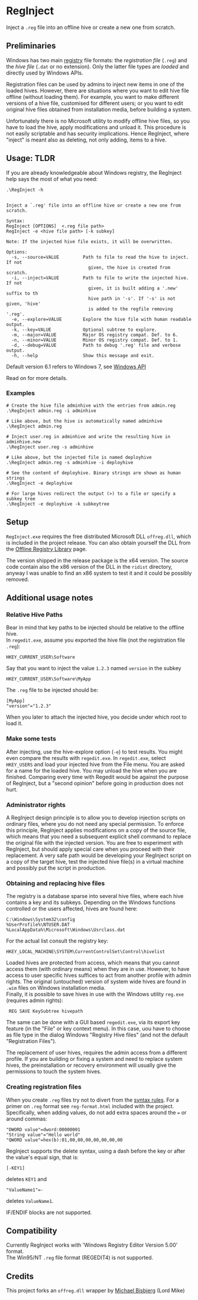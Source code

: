 # RegInject

Inject a `.reg` file into an offline hive or create a new one from scratch.      



## Preliminaries

Windows has two main [registry](https://en.wikipedia.org/wiki/Windows_Registry) file formats: the _registration file_ (`.reg`) and the _hive file_ (`.dat` or no extension). Only the latter file types are _loaded_ and directly used by Windows APIs. 

Registration files can be used by admins to inject new items in one of the loaded hives. 
However, there are situations where you want to edit hive file offline (without loading them). For example, you want to make different versions of a hive file, customised for different users; or you want to edit original hive files obtained from installation media, before building a system. 

Unfortunately there is no Microsoft utility to modify offline hive files, so you have to load the hive,  apply  modifications and unload it. This  procedure is not easily scriptable and  has security implications. 
Hence RegInject, where "inject"  is meant also as deleting, not only adding, items to a hive. 


## Usage: TLDR


If you are already knowledgeable about Windows registry, the RegInject help says the most of what you need:


    
    .\RegInject -h       

                                                                              
    Inject a `.reg' file into an offline hive or create a new one from scratch.   
                                                                                  
    Syntax:                                                                       
    RegInject [OPTIONS]  <.reg file path>                                         
    RegInject -e <hive file path> [-k subkey]                                     
                                                                                  
    Note: If the injected hive file exists, it will be overwritten.               
                                                                                  
    Options:                                                                      
      -s, --source=VALUE         Path to file to read the hive to inject. If not  
                                   given, the hive is created from scratch.       
      -i, --inject=VALUE         Path to file to write the injected hive. If not  
                                   given, it is built adding a '.new' suffix to th
                                   hive path in '-s'. If '-s' is not given, 'hive'
                                   is added to the regfile removing '.reg'.       
      -e, --explore=VALUE        Explore the hive file with human readable output.
      -k, --key=VALUE            Optional subtree to explore.                     
      -m, --major=VALUE          Major OS registry compat. Def. to 6.             
      -n, --minor=VALUE          Minor OS registry compat. Def. to 1.             
      -d, --debug=VALUE          Path to debug '.reg' file and verbose output.    
      -h, --help                 Show this message and exit.                      
  
  
Default version 6.1 refers to Windows 7,  see [Windows API](https://msdn.microsoft.com/en-us/library/ee210773)

Read on for more details. 

### Examples


    # Create the hive file adminhive with the entries from admin.reg
    .\RegInject admin.reg -i adminhive

    # Like above, but the hive is automatically named adminhive
    .\RegInject admin.reg

    # Inject user.reg in adminhive and write the resulting hive in adminhive.new
    .\RegInject user.reg -s adminhive

    # Like above, but the injected file is named deployhive
    .\RegInject admin.reg -s adminhive -i deployhive

    # See the content of deployhive. Binary strings are shown as human strings
    .\RegInject -e deployhive

    # For large hives redirect the output (>) to a file or specify a subkey tree
    .\RegInject -e deployhive -k subkeytree


## Setup 

`RegInject.exe` requires the free distributed Microsoft DLL `offreg.dll`, which is included in the project release. You can also obtain yourself the DLL from the [Offline Registry Library](https://msdn.microsoft.com/en-us/library/ee210757) page. 

The version shipped in the release package is the x64 version. The source code contain also the x86 version of the DLL in the `ridist` directory, anyway I was unable to find an x86 system to test it and it could be possibly removed. 


## Additional usage notes

### Relative Hive Paths

Bear in mind that key paths to be injected should be relative to the offline hive.   
In `regedit.exe`, assume  you exported the hive file (not the registration file `.reg`):

    HKEY_CURRENT_USER\Software
	
	
Say that you want to inject the value `1.2.3` named `version` in the subkey

    HKEY_CURRENT_USER\Software\MyApp

The `.reg` file to be injected should be: 


    [MyApp]
    "version"="1.2.3" 
	
When you later to attach the injected hive, you decide under which root to load it. 

### Make some tests

After injecting,  use the hive-explore option (`-e`) to test results. You might even compare the results with  `regedit.exe`.  In `regedit.exe`,  select `HKEY_USERS` and load your injected hive from the File menu. You are asked for a name for the loaded hive. You may unload the hive when you are finished. 
Comparing every time with Regedit would be against the purpose of RegInject, but a "second opinion" before going in production does not hurt. 

### Administrator rights

A RegInject design principle is to allow you to develop injection scripts on ordinary files, where you do not need any special permission. To enforce this principle, RegInject applies modifications on a copy of the source file, which means that you need a subsequent explicit shell command to replace the original file with the injected version. You are free to experiment with RegInject, but should apply special care when you proceed with their replacement. A very safe path would be developing your RegInject script on a copy of the target hive, test the injected hive file(s) in a virtual machine and possibly put the script in production. 

### Obtaining and replacing hive files

The registry is a database sparse into several hive files, where each hive contains a key and its subkeys. 
Depending on the Windows functions controlled or the users affected, hives are found here: 

    C:\Windows\System32\config
    %UserProfile%\NTUSER.DAT
    %LocalAppData%\Microsoft\Windows\Usrclass.dat

For the actual list consult the  registry key:

    HKEY_LOCAL_MACHINE\SYSTEM\CurrentControlSet\Control\hivelist

Loaded hives are protected from access, which means that you cannot access them (with ordinary means)  when they are in use. However, to have access to user specific hives suffices to act from another profile with admin rights. The original (untouched) version of system wide hives are found in `.wim` files on Windows installation media.   
Finally, it is possible to save hives in use with the Windows utility `reg.exe` (requires admin rights):

     REG SAVE KeySubtree hivepath

The same can be done with a GUI based `regedit.exe`, via its export key feature (in the "File" or key context menu).  In this case, uou have to choose as file type in the dialog Windows "Registry Hive files" (and not the default "Registration Files"). 

The replacement of user hives, requires the admin access from a different profile. If you are building or fixing a system and need to replace system hives, the preinstallation or recovery environment will usually give the permissions to touch the system hives. 


### Creating registration files

When  you create `.reg` files try not to divert from the [syntax rules](https://msdn.microsoft.com/en-us/library/gg469889.aspx). For a primer on `.reg` format see `reg-format.html` included with the project.  
Specifically, when adding values, do not add extra spaces around the `=` or around commas:

    "DWORD value"=dword:00000001
    "String value"="Hello world"
    "QWORD value"=hex(b):01,00,00,00,00,00,00,00

RegInject supports the delete syntax, using a dash before the key or after the value's equal sign, that is:

    [-KEY1]

deletes `KEY1` and

    "ValueName1"=-

deletes `ValueName1`. 


IF/ENDIF blocks are not supported. 


## Compatibility

Currently RegInject works with 'Windows Registry Editor Version 5.00' format.   
The Win95/NT `.reg` file format (REGEDIT4) is not supported. 

## Credits 

This project forks an `offreg.dll` wrapper by [Michael Bisbjerg](https://github.com/LordMike/OffregLib) (Lord Mike) 



[//]: # ( _This ReadMe desperately needs a better template._)
